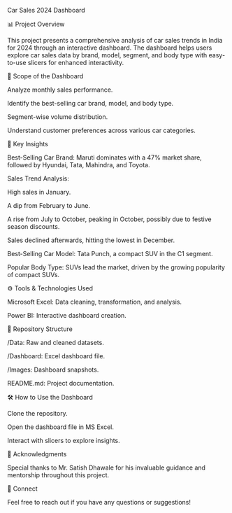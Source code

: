 Car Sales 2024 Dashboard

📊 Project Overview

This project presents a comprehensive analysis of car sales trends in India for 2024 through an interactive dashboard. The dashboard helps users explore car sales data by brand, model, segment, and body type with easy-to-use slicers for enhanced interactivity.

🎯 Scope of the Dashboard

Analyze monthly sales performance.

Identify the best-selling car brand, model, and body type.

Segment-wise volume distribution.

Understand customer preferences across various car categories.

🚗 Key Insights

Best-Selling Car Brand: Maruti dominates with a 47% market share, followed by Hyundai, Tata, Mahindra, and Toyota.

Sales Trend Analysis:

High sales in January.

A dip from February to June.

A rise from July to October, peaking in October, possibly due to festive season discounts.

Sales declined afterwards, hitting the lowest in December.

Best-Selling Car Model: Tata Punch, a compact SUV in the C1 segment.

Popular Body Type: SUVs lead the market, driven by the growing popularity of compact SUVs.

⚙️ Tools & Technologies Used

Microsoft Excel: Data cleaning, transformation, and analysis.

Power BI: Interactive dashboard creation.

📂 Repository Structure

/Data: Raw and cleaned datasets.

/Dashboard: Excel dashboard file.

/Images: Dashboard snapshots.

README.md: Project documentation.

🛠️ How to Use the Dashboard

Clone the repository.

Open the dashboard file in MS Excel.

Interact with slicers to explore insights.

🙌 Acknowledgments

Special thanks to Mr. Satish Dhawale for his invaluable guidance and mentorship throughout this project.

🔗 Connect

Feel free to reach out if you have any questions or suggestions!

